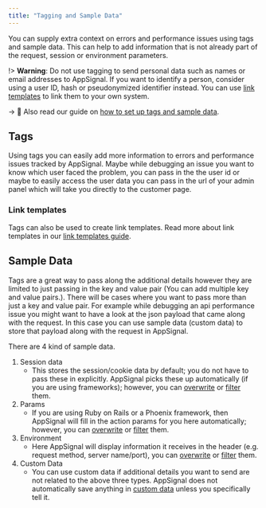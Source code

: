 ```yaml
---
title: "Tagging and Sample Data"
---
```


You can supply extra context on errors and performance issues using tags and sample data. 
This can help to add information that is not already part of the request, session or environment parameters.


!> **Warning**: Do not use tagging to send personal data such as names or email addresses to AppSignal. If you want to identify a person, consider using a user ID, hash or pseudonymized identifier instead. You can use [link templates](/application/link-templates.html) to link them to your own system.

-> 📖 Also read our guide on [how to set up tags and sample data](/guides/custom-data).

## Tags

Using tags you can easily add more information to errors and performance issues tracked by AppSignal. Maybe while debugging an issue you want to know which user faced the problem, you can pass in the the user id or maybe to easily access the user data you can pass in the url of your admin panel which will take you directly to the customer page.

### Link templates

Tags can also be used to create link templates. Read more about link templates
in our [link templates guide](/application/link-templates.html).


## Sample Data

Tags are a great way to pass along the additional details however they are limited to just passing in the key and value pair (You can add multiple key and value pairs.). There will be cases where you want to pass more than just a key and value pair. For example while debugging an api performance issue you might want to have a look at the json payload that came along with the request. In this case you can use sample data (custom data) to store that payload along with the request in AppSignal.

There are 4 kind of sample data.

1. Session data
    * This stores the session/cookie data by default; you do not have to pass these in explicitly. AppSignal picks these up automatically (if you are using frameworks); however, you can [overwrite](/guides/custom-data/sample-data.html) or [filter](/guides/filter-data/filter-session-data.html) them.
2. Params
   * If you are using Ruby on Rails or a Phoenix framework, then AppSignal will fill in the action params for you here automatically; however, you can [overwrite](/guides/custom-data/sample-data.html) or [filter](/guides/filter-data/filter-parameters.html) them.
3. Environment
   * Here AppSignal will display information it receives in the header (e.g. request method, server name/port), you can [overwrite](/guides/custom-data/sample-data.html) or [filter](/guides/filter-data/filter-headers.html) them.
4. Custom Data
   * You can use custom data if additional details you want to send are not related to the above three types. AppSignal does not automatically save anything in [custom data](/guides/custom-data/sample-data.html) unless you specifically tell it.
